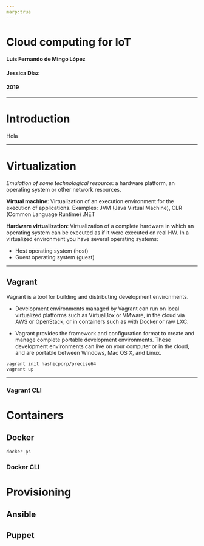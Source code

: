 ```yaml
---
marp:true
---
```


# Cloud computing for IoT

#### Luis Fernando de Mingo López

#### Jessica Díaz

#### 2019

---

# Introduction


Hola 

---


# Virtualization

*Emulation of some technological resource*: a hardware platform, an operating system or other network resources.

**Virtual machine**: Virtualization of an execution environment for the execution of applications. Examples: JVM (Java Virtual Machine), CLR (Common Language Runtime) .NET

**Hardware virtualization**: Virtualization of a complete hardware in which an operating system can be executed as if it were executed on real HW. In a virtualized environment you have several operating systems:

- Host operating system (host)
- Guest operating system (guest)

---

## Vagrant

Vagrant is a tool for building and distributing development environments.

- Development environments managed by Vagrant can run on local virtualized platforms such as VirtualBox or VMware, in the cloud via AWS or OpenStack, or in containers such as with Docker or raw LXC.

- Vagrant provides the framework and configuration format to create and manage complete portable development environments. These development environments can live on your computer or in the cloud, and are portable between Windows, Mac OS X, and Linux.

```console
vagrant init hashicporp/precise64
vagrant up
```
---

### Vagrant CLI

# Containers

## Docker

```
docker ps
```

### Docker CLI

# Provisioning 



## Ansible



## Puppet